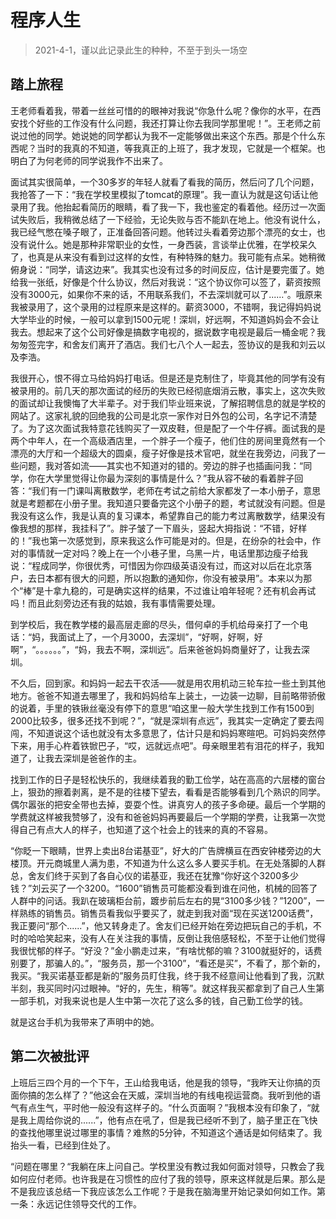 程序人生
======

> 2021-4-1，谨以此记录此生的种种，不至于到头一场空

## 踏上旅程

王老师看着我，带着一丝丝可惜的的眼神对我说“你急什么呢？像你的水平，在西安找个好些的工作没有什么问题，我还打算让你去我同学那里呢！”。王老师之前说过他的同学。她说她的同学都认为我不一定能够做出来这个东西。那是个什么东西呢？当时的我真的不知道，等我真正的上班了，我才发现，它就是一个框架。也明白了为何老师的同学说我作不出来了。

面试其实很简单，一个30多岁的年轻人就看了看我的简历，然后问了几个问题，我抢答了一下：“我在学校里模拟了tomcat的原理”。我一直认为就是这句话让他录用了我。他抬起看简历的眼睛，看了我一下，我也鉴定的看着他。经历过一次面试失败后，我稍微总结了一下经验，无论失败与否不能趴在地上。他没有说什么，我已经气憋在嗓子眼了，正准备回答问题。他转过头看着旁边那个漂亮的女士，也没有说什么。她是那种非常职业的女性，一身西装，言谈举止优雅，在学校呆久了，也真是从来没有看到过这样的女性，有种特殊的魅力。我可能有点呆。她稍微俯身说：“同学，请这边来”。我其实也没有过多的时间反应，估计是要完蛋了。她给我一张纸，好像是个什么协议，然后对我说：“这个协议你可以签了，薪资按照没有3000元，如果你不来的话，不用联系我们，不去深圳就可以了......”。哦原来我被录用了，这个录用的过程原来是这样的。薪资3000，不错啊，我记得妈妈说大学毕业的时候，一般可以拿到1500元呢！深圳，好远啊，不知道妈妈会不会让我去。想起来了这个公司好像是搞数字电视的，据说数字电视是最后一桶金呢？我匆匆签完字，和舍友们离开了酒店。我们七八个人一起去，签协议的是我和刘云以及李浩。

我很开心，恨不得立马给妈妈打电话。但是还是克制住了，毕竟其他的同学有没有被录用的。前几天的那次面试的经历的失败已经彻底烟消云散，事实上，这次失败的面试却让我懊悔了大半辈子。对于我们毕业班来说，了解招聘信息的就是学校的网站了。这家礼貌的回绝我的公司是北京一家作对日外包的公司，名字记不清楚了。为了这次面试我特意花钱购买了一双皮鞋，但是配了一个牛仔裤。面试我的是两个中年人，在一个高级酒店里，一个胖子一个瘦子，他们住的房间里竟然有一个漂亮的大厅和一个超级大的圆桌，瘦子好像是技术官吧，就坐在我旁边，问我了一些问题，我对答如流——其实也不知道对的错的。旁边的胖子也插画问我：“同学，你在大学里觉得让你最为深刻的事情是什么？”我从容不破的看着胖子回答：“我们有一门课叫离散数学，老师在考试之前给大家都发了一本小册子，意思就是考题都在小册子里。我知道只要备完这个小册子的题，考试就没有问题。但是我没有这么作，我是认真的复习课本，希望靠自己的能力考过离散数学，结果没有像我想的那样，我挂科了”。胖子皱了一下眉头，竖起大拇指说：“不错，好样的！”我也第一次感觉到，原来我这么作可能是对的。但是，在纷杂的社会中，作对的事情就一定对吗？晚上在一个小巷子里，乌黑一片，电话里那边瘦子给我说：“程成同学，你很优秀，可惜因为你四级英语没有过，而这对以后在北京落户，去日本都有很大的问题，所以抱歉的通知你，你没有被录用”。本来以为那个“棒”是十拿九稳的，可是确实这样的结果，不过谁让咱年轻呢？还有机会再试吗！而且此刻旁边还有我的姑娘，我有事情需要处理。

到学校后，我在教学楼的最高层走廊的尽头，借何卓的手机给母亲打了一个电话：“妈，我面试上了，一个月3000，去深圳”，“好啊，好啊，好啊”，“。。。。。。”，“妈，我去不啊，深圳远”。后来爸爸妈妈商量好了，让我去深圳。

不久后，回到家。和妈妈一起去干农活——就是用农用机动三轮车拉一些土到其他地方。爸爸不知道去哪里了，我和妈妈给车上装土，一边装一边聊，目前略带骄傲的说着，手里的铁锹丝毫没有停下的意思“咱这里一般大学生找到工作有1500到2000比较多，很多还找不到呢？”，“就是深圳有点远”，我其实一定确定了要去闯闯，不知道说这个话也就没有太多意思了，估计只是和妈妈寒暄吧。可妈妈突然停下来，用手心杵着铁锨巴子，“哎，远就远点吧”。母亲眼里若有泪花的样子，我知道了，让我去深圳是爸爸作的主。

找到工作的日子是轻松快乐的，我继续着我的勤工俭学，站在高高的六层楼的窗台上，狠劲的擦着剥离，是不是的往楼下望去，看看是否能够看到几个熟识的同学。偶尔嚣张的把安全带也去掉，耍耍个性。讲真穷人的孩子多命硬。最后一个学期的学费就这样被我赞够了，没有和爸爸妈妈再要最后一个学期的学费，让我第一次觉得自己有点大人的样子，也知道了这个社会上的钱来的真的不容易。

“你眨一下眼睛，世界上卖出8台诺基亚”，好大的广告牌横亘在西安钟楼旁边的大楼顶。开元商城里人满为患，不知道为什么这么多人要买手机。在无处落脚的人群总，舍友们终于买到了各自心仪的诺基亚，我还在犹豫“你好这个3200多少钱？”刘云买了一个3200。“1600”销售员可能都没看到谁在问他，机械的回答了人群中的问话。我趴在玻璃柜台前，踱步前后左右的晃“3100多少钱？”1200”，一样熟练的销售员。销售员看我似乎要买了，就走到我对面“现在买送1200话费”，我正要问“那个......”，他又转身走了。舍友们已经开始在旁边把玩自己的手机，不时的哈哈笑起来，没有人在关注我的事情，反倒让我倍感轻松，不至于让他们觉得我很忧郁的样子。“好没？”金小鹏走过来，“有啥忧郁的嘛？3100就挺好的，话费别要了，那骗人的。”，“服务员，那一个3100”，“看还是买”，不看了，那个新的，我买。“我买诺基亚都是新的”服务员盯住我，终于我不经意间让他看到了我，沉默半刻，我买同时闪过眼神。“好的，先生，稍等”。就这样我买都拿到了自己人生第一部手机，对我来说也是人生中第一次花了这么多的钱，自己勤工俭学的钱。

就是这台手机为我带来了声明中的她。

## 第二次被批评

上班后三四个月的一个下午，王山给我电话，他是我的领导，“我昨天让你搞的页面你搞的怎么样了？”他这会在天威，深圳当地的有线电视运营商。我听到他的语气有点生气，平时他一般没有这样子的。“什么页面啊？”我根本没有印象了，“就是我上周给你说的......”，他有点在吼了，但是我已经听不到了，脑子里正在飞快的查找他哪里说过哪里的事情？难熬的5分钟，不知道这个通话是如何结束了。我抬头一看，已经到住处了。

“问题在哪里？“我躺在床上问自己。学校里没有教过我如何面对领导，只教会了我如何应付老师。也许我是在习惯性的应付了我的领导，原来这样就是后果。那么是不是我应该总结一下我应该怎么工作呢？于是我在脑海里开始记录如何如工作。第一条：永远记住领导交代的工作。





